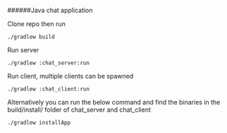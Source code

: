 ######Java chat application

Clone repo then run 

```
./gradlew build
```

Run server
```
./gradlew :chat_server:run
```

Run client, multiple clients can be spawned
```
./gradlew :chat_client:run
```

Alternatively you can run the below command and find the binaries in the build/install/ folder of chat_server and chat_client
```
./gradlew installApp
```
